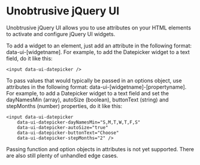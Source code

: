 # Unobtrusive jQuery UI
Unobtrusive jQuery UI allows you to use attributes on your HTML elements to activate and configure jQuery UI widgets.

To add a widget to an element, just add an attribute in the following format: data-ui-[widgetname]. For example, to add the Datepicker widget to a text field, do it like this:

	<input data-ui-datepicker />

To pass values that would typically be passed in an options object, use attributes in the following format: data-ui-[widgetname]-[propertyname]. For example, to add a Datepicker widget to a text field and set the dayNamesMin (array), autoSize (boolean), buttonText (string) and stepMonths (number) properties, do it like this:

	<input data-ui-datepicker 
		data-ui-datepicker-dayNamesMin="S,M,T,W,T,F,S" 
		data-ui-datepicker-autoSize="true" 
		data-ui-datepicker-buttonText="Choose"
		data-ui-datepicker-stepMonths="2" />

Passing function and option objects in attributes is not yet supported. There are also still plenty of unhandled edge cases.